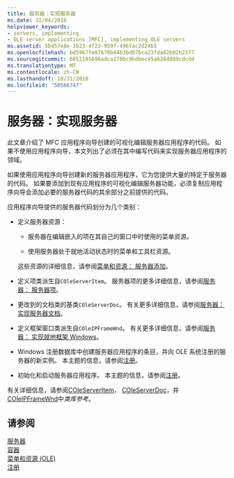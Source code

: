 ```yaml
---
title: 服务器：实现服务器
ms.date: 11/04/2016
helpviewer_keywords:
- servers, implementing
- OLE server applications [MFC], implementing OLE servers
ms.assetid: 5bd57e8e-3b23-4f23-9597-496fac2d24b5
ms.openlocfilehash: bd5967fe07670bd4b3bd076ca23fda62b02b2177
ms.sourcegitcommit: 6052185696adca270bc9bdbec45a626dd89cdcdd
ms.translationtype: MT
ms.contentlocale: zh-CN
ms.lasthandoff: 10/31/2018
ms.locfileid: "50566747"
---
```

# <a name="servers-implementing-a-server"></a>服务器：实现服务器

此文章介绍了 MFC 应用程序向导创建的可视化编辑服务器应用程序的代码。 如果不使用应用程序向导，本文列出了必须在其中编写代码来实现服务器应用程序的领域。

如果使用应用程序向导创建新的服务器应用程序，它为您提供大量的特定于服务器的代码。 如果要添加到现有应用程序的可视化编辑服务器功能，必须复制应用程序向导会添加必要的服务器代码的其余部分之前提供的代码。

应用程序向导提供的服务器代码划分为几个类别：

- 定义服务器资源：

   - 服务器在编辑嵌入的项在其自己的窗口中时使用的菜单资源。

   - 使用服务器处于就地活动状态时的菜单和工具栏资源。

   这些资源的详细信息，请参阅[菜单和资源： 服务器添加](../mfc/menus-and-resources-server-additions.md)。

- 定义项类派生自`COleServerItem`。 服务器项的更多详细信息，请参阅[服务器： 服务器项](../mfc/servers-server-items.md)。

- 更改到的文档类的基类`COleServerDoc`。 有关更多详细信息，请参阅[服务器： 实现服务器文档](../mfc/servers-implementing-server-documents.md)。

- 定义框架窗口类派生自`COleIPFrameWnd`。 有关更多详细信息，请参阅[服务器： 实现就地框架 Windows](../mfc/servers-implementing-in-place-frame-windows.md)。

- Windows 注册数据库中创建服务器应用程序的条目，并向 OLE 系统注册的服务器的新实例。 本主题的信息，请参阅[注册](../mfc/registration.md)。

- 初始化和启动服务器应用程序。 本主题的信息，请参阅[注册](../mfc/registration.md)。

有关详细信息，请参阅[COleServerItem](../mfc/reference/coleserveritem-class.md)， [COleServerDoc](../mfc/reference/coleserverdoc-class.md)，并[COleIPFrameWnd](../mfc/reference/coleipframewnd-class.md)中*类库参考*。

## <a name="see-also"></a>请参阅

[服务器](../mfc/servers.md)<br/>
[容器](../mfc/containers.md)<br/>
[菜单和资源 (OLE)](../mfc/menus-and-resources-ole.md)<br/>
[注册](../mfc/registration.md)

